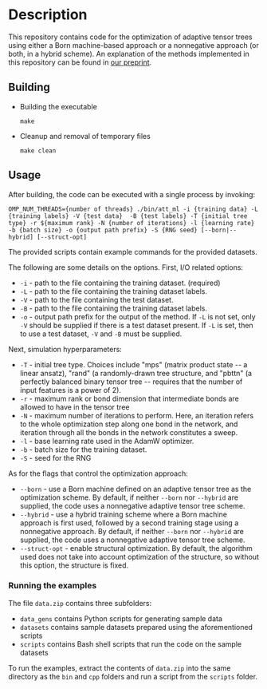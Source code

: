 # Description

This repository contains code for the optimization of adaptive tensor trees using either a Born machine-based approach or a nonnegative approach (or both, in a hybrid scheme). An explanation of the methods implemented in this repository can be found in [our preprint](https://arxiv.org/abs/2504.06722).

## Building

- Building the executable
	```
	make
	```
- Cleanup and removal of temporary files
	```
	make clean
	```

## Usage

After building, the code can be executed with a single process by invoking:

```
OMP_NUM_THREADS={number of threads} ./bin/att_ml -i {training data} -L {training labels} -V {test data}  -B {test labels} -T {initial tree type} -r ${maximum rank} -N {number of iterations} -l {learning rate} -b {batch size} -o {output path prefix} -S {RNG seed} [--born|--hybrid] [--struct-opt]
```

The provided scripts contain example commands for the provided datasets.

The following are some details on the options. First, I/O related options:
- `-i` - path to the file containing the training dataset. (required)
- `-L` - path to the file containing the training dataset labels.
- `-V` - path to the file containing the test dataset.
- `-B` - path to the file containing the training dataset labels.
- `-o` - output path prefix for the output of the method.
If `-L` is not set, only `-V` should be supplied if there is a test dataset present. If `-L` is set, then to use a test dataset, `-V` and `-B` must be supplied.

Next, simulation hyperparameters:
- `-T` - initial tree type. Choices include "mps" (matrix product state -- a linear ansatz), "rand" (a randomly-drawn tree structure, and "pbttn" (a perfectly balanced binary tensor tree -- requires that the number of input features is a power of 2).
- `-r` - maximum rank or bond dimension that intermediate bonds are allowed to have in the tensor tree
- `-N` - maximum number of iterations to perform. Here, an iteration refers to the whole optimization step along one bond in the network, and iteration through all the bonds in the network constitutes a sweep.
- `-l` - base learning rate used in the AdamW optimizer.
- `-b` - batch size for the training dataset.
- `-S` - seed for the RNG

As for the flags that control the optimization approach:
- `--born` - use a Born machine defined on an adaptive tensor tree as the optimization scheme. By default, if neither `--born` nor `--hybrid` are supplied, the code uses a nonnegative adaptive tensor tree scheme.
- `--hybrid` - use a hybrid training scheme where a Born machine approach is first used, followed by a second training stage using a nonnegative approach. By default, if neither `--born` nor `--hybrid` are supplied, the code uses a nonnegative adaptive tensor tree scheme.
- `--struct-opt` - enable structural optimization. By default, the algorithm used does not take into account optimization of the structure, so without this option, the structure is fixed.

### Running the examples

The file `data.zip` contains three subfolders:
- `data_gens` contains Python scripts for generating sample data
- `datasets` contains sample datasets prepared using the aforementioned scripts
- `scripts` contains Bash shell scripts that run the code on the sample datasets

To run the examples, extract the contents of `data.zip` into the same directory as the `bin` and `cpp` folders and run a script from the `scripts` folder.
